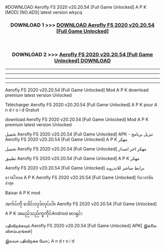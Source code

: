 #DOWNLOAD Aerofly FS 2020 v20.20.54  [Full Game Unlocked] A P K [MOD] [NO.ADS] latest version wkycq



<div align="center">

<h3>DOWNLOAD 1 >>> <a href="https://teeasianyam.web.app?sq=Aerofly FS 2020 v20.20.54  [Full Game Unlocked]">DOWNLOAD Aerofly FS 2020 v20.20.54  [Full Game Unlocked] </a></h3><br>

<h3>DOWNLOAD 2 >>> <a href="https://teeasianyam.web.app?sq=Aerofly FS 2020 v20.20.54  [Full Game Unlocked] ">Aerofly FS 2020 v20.20.54  [Full Game Unlocked]  DOWNLOAD </a></h3>

</div>


----------------------------------------------------------

----------------------------------------------------------

----------------------------------------------------------

----------------------------------------------------------


Aerofly FS 2020 v20.20.54  [Full Game Unlocked]  Mod A P K download premium latest version Unlocked

Télécharger Aerofly FS 2020 v20.20.54  [Full Game Unlocked]  A P K pour A n d r o i d Gratuit

download Aerofly FS 2020 v20.20.54  [Full Game Unlocked]  Mod A P K premium latest version Unlocked

تحميل Aerofly FS 2020 v20.20.54  [Full Game Unlocked]  APK - تنزيل برنامج Aerofly FS 2020 v20.20.54  [Full Game Unlocked]  A P K مهكر

تحميل Aerofly FS 2020 v20.20.54  [Full Game Unlocked]  مهكر اخر اصدار

تطبيق Aerofly FS 2020 v20.20.54  [Full Game Unlocked]  A P K مهكر

Aerofly FS 2020 v20.20.54  [Full Game Unlocked]  برابط مباشر للاندرويد

ดาวน์โหลด A P K Aerofly FS 2020 v20.20.54  [Full Game Unlocked]  รับเวอร์ชันล่าสุด

Baixar A P K mod

အက်ပ်ကို ဒေါင်းလုဒ်လုပ်ပါ။ Aerofly FS 2020 v20.20.54  [Full Game Unlocked]  A P K အမည်သည်ကူကိုင်Andriod ဗားရှင်း

பதிவிறக்கவும் Aerofly FS 2020 v20.20.54  [Full Game Unlocked]  APK[ இல்லை விளம்பரங்கள்] 
 
இலவச பதிவிறக்க மோட் A n d r o i d



